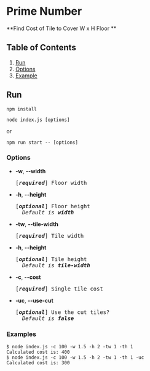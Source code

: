 # Prime Number

**Find Cost of Tile to Cover W x H Floor **

## Table of Contents

1. [Run](#run)
2. [Options](#options)
3. [Example](#examples)

## Run

```
npm install
```

```
node index.js [options]
```

or

```
npm run start -- [options]
```

### Options

- **-w**, **--width**
    <pre>[<em><b>required</b></em>] Floor width</pre>

- **-h**, **--height**
    <pre>[<em><b>optional</b></em>] Floor height
    <em>Default is <b>width</b></em></pre>

- **-tw**, **--tile-width**
    <pre>[<em><b>required</b></em>] Tile width</pre>

- **-h**, **--height**
    <pre>[<em><b>optional</b></em>] Tile height
    <em>Default is <b>tile-width</b></em></pre>

- **-c**, **--cost**
    <pre>[<em><b>required</b></em>] Single tile cost</pre>

- **-uc**, **--use-cut**
    <pre>[<em><b>optional</b></em>] Use the cut tiles?
    <em>Default is <b>false</b></em></pre>

### Examples

```
$ node index.js -c 100 -w 1.5 -h 2 -tw 1 -th 1
Calculated cost is: 400
$ node index.js -c 100 -w 1.5 -h 2 -tw 1 -th 1 -uc
Calculated cost is: 300
```
